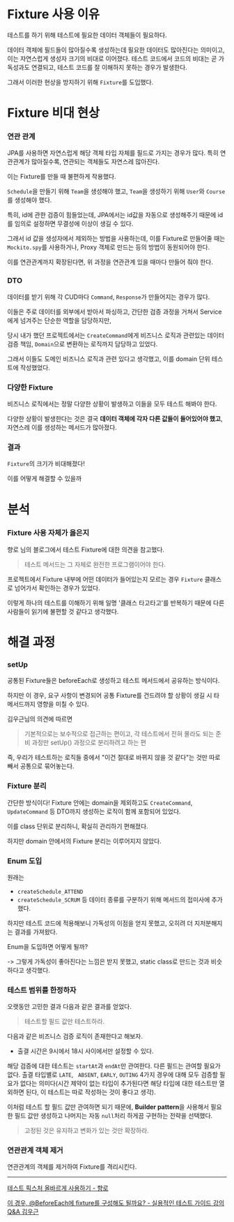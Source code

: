 # Fixture 사용 이유
테스트를 하기 위해 테스트에 필요한 데이터 객체들이 필요하다.

데이터 객체에 필드들이 많아질수록 생성하는데 필요한 데이터도 많아진다는 의미이고,
이는 자연스럽게 생성자 크기의 비대로 이어졌다. 
테스트 코드에서 코드의 비대는 곧 가독성과도 연결되고, 테스트 코드를 잘 이해하지 못하는 경우가 발생한다.

그래서 이러한 현상을 방지하기 위해 `Fixture`를 도입했다.

# Fixture 비대 현상

### 연관 관계
JPA를 사용하면 자연스럽게 해당 객체 타입 자체를 필드로 가지는 경우가 많다. 특히 연관관계가 많아질수록, 연관되는 객체들도 자연스레 많아진다.

이는 Fixture를 만들 때 불편하게 작용했다.

`Schedule`을 만들기 위해 `Team`을 생성해야 했고, `Team`을 생성하기 위해 `User`와 `Course`를 생성해야 했다.

특히, id에 관한 검증이 힘들었는데, JPA에서는 id값을 자동으로 생성해주기 때문에 id를 임의로 설정하면 무결성에 이상이 생길 수 있다.

그래서 id 값을 생성자에서 제외하는 방법을 사용하는데, 이를 Fixture로 만들어줄 때는 `Mockito.spy`를 사용하거나, Proxy 객체로 만드는 등의 방법이 동원되어야 한다.

이를 연관관계까지 확장된다면, 위 과정을 연관관계 있을 때마다 만들어 줘야 한다.

### DTO

데이터를 받기 위해 각 CUD마다 `Command`, `Response`가 만들어지는 경우가 많다.

이들은 주로 데이터를 외부에서 받아서 파싱하고, 간단한 검증 과정을 거쳐서 Service에게 넘겨주는 단순한 역할을 담당하지만,

당시 내가 했던 프로젝트에서는 `CreateCommand`에게 비즈니스 로직과 관련있는 데이터 검증 책임,
`Domain`으로 변환하는 로직까지 담당하고 있었다.

그래서 이들도 도메인 비즈니스 로직과 관련 있다고 생각했고, 이를 domain 단위 테스트에 작성했었다.

### 다양한 Fixture

비즈니스 로직에서는 정말 다양한 상황이 발생하고 이들을 모두 테스트 해봐야 한다.

다양한 상황이 발생한다는 것은 결국 **데이터 객체에 각자 다른 값들이 들어있어야 했고**, 자연스레 이를 생성하는 메서드가 많아졌다.

### 결과

`Fixture`의 크기가 비대해졌다!

이를 어떻게 해결할 수 있을까

# 분석

### Fixture 사용 자체가 옳은지

향로 님의 블로그에서 테스트 Fixture에 대한 의견을 참고했다.

> 테스트 메서드는 그 자체로 완전한 프로그램이어야 한다.

프로젝트에서 Fixture 내부에 어떤 데이터가 들어있는지 모르는 경우 `Fixture` 클래스로 넘어가서 확인하는 경우가 있었다.

이렇게 하나의 테스트를 이해하기 위해 일명 '클래스 타고타고'를 반복하기 때문에 다른 사람들이 읽기에 불편할 것 같다고 생각했다.

### 

# 해결 과정

### setUp

공통된 Fixture들은 beforeEach로 생성하고 테스트 메서드에서 공유하는 방식이다.

하지만 이 경우, 요구 사항이 변경되어 공통 Fixture를 건드려야 할 상황이 생길 시 타 메서드까지 영향을 미칠 수 있다.

김우근님의 의견에 따르면

> 기본적으로는 보수적으로 접근하는 편이고, 각 테스트에서 전혀 몰라도 되는 준비 과정만 setUp() 과정으로 분리하려고 하는 편

즉, 우리가 테스트하는 로직들 중에서 "이건 절대로 바뀌지 않을 것 같다"는 것만 따로 빼서 공통으로 묶어놓는다.

### Fixture 분리

간단한 방식이다! Fixture 안에는 domain을 제외하고도 `CreateCommand`, `UpdateCommand` 등 DTO까지 생성하는 로직이 함께 포함되어 있었다.

이를 class 단위로 분리하니, 확실히 관리하기 편해졌다.

하지만 domain 안에서의 Fixture 분리는 이루어지지 않았다.

### Enum 도입

원래는 
- `createSchedule_ATTEND`
- `createSchedule_SCRUM`
등 데이터 종류를 구분하기 위해 메서드의 접미사에 추가했다.

하지만 테스트 코드에 적용해보니 가독성의 이점을 얻지 못했고, 오히려 더 지저분해지는 결과를 가져왔다.

Enum을 도입하면 어떻게 될까?

-> 그렇게 가독성이 좋아진다는 느낌은 받지 못했고, static class로 만드는 것과 비슷하다고 생각했다.

### 테스트 범위를 한정하자

오랫동안 고민한 결과 다음과 같은 결과를 얻었다.
> 테스트할 필드 값만 테스트하라.

다음과 같은 비즈니스 검증 로직이 존재한다고 해보자.
- 출결 시간은 9시에서 18시 사이에서만 설정할 수 있다.

해당 검증에 대한 테스트는 `startAt`과 `endAt`만 관여한다. 다른 필드는 관여할 필요가 없다.
출결 타입별로 `LATE`, ` ABSENT`, `EARLY`, `OUTING` 4가지 경우에 대해 모두 검증할 필요가 없다는 의미다(시간 제약이 없는 타입이 추가된다면 해당 타입에 대한 테스트만 열외하면 된다, 이 테스트는 따로 작성하는 것이 좋다고 생각).

이처럼 테스트 할 필드 값만 관여하면 되기 때문에,
**Builder pattern**을 사용해서 필요한 필드 값만 생성하고 나머지는 자동 `null`처리 하게끔 구현하는 전략을 선택했다.

> 고정된 것은 유지하고 변화가 있는 것만 확장하라.

### 연관관계 객체 제거

연관관계의 객체를 제거하여 Fixture를 격리시킨다. 

---

[테스트 픽스처 올바르게 사용하기 - 향로](https://jojoldu.tistory.com/611)

[이 경우, @BeforeEach에 fixture를 구성해도 될까요? - 실용적인 테스트 가이드 강의 Q&A 김우근](https://www.inflearn.com/community/questions/947467/%EC%9D%B4-%EA%B2%BD%EC%9A%B0-beforeeach%EC%97%90-fixture%EB%A5%BC-%EA%B5%AC%EC%84%B1%ED%95%B4%EB%8F%84-%EB%90%A0%EA%B9%8C%EC%9A%94)

